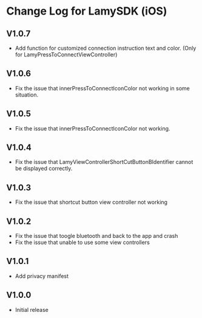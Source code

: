 # Change Log for LamySDK (iOS)

## V1.0.7
- Add function for customized connection instruction text and color.
  (Only for LamyPressToConnectViewController)

## V1.0.6
- Fix the issue that innerPressToConnectIconColor not working in some situation.

## V1.0.5
- Fix the issue that innerPressToConnectIconColor not working.

## V1.0.4
- Fix the issue that LamyViewControllerShortCutButtonBIdentifier cannot be displayed correctly.

## V1.0.3
- Fix the issue that shortcut button view controller not working

## V1.0.2
- Fix the issue that toogle bluetooth and back to the app and crash
- Fix the issue that unable to use some view controllers

## V1.0.1
- Add privacy manifest

## V1.0.0
- Initial release
